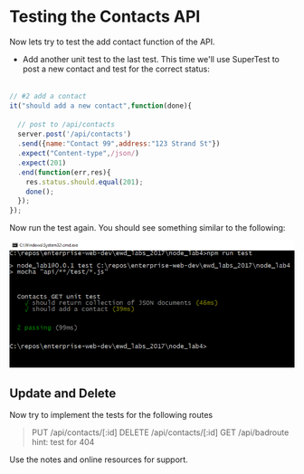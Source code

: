 # Testing the Contacts API

Now lets try to test the add contact function of the API.

+ Add another unit test to the last test. This time we'll use SuperTest to post a new contact and test for the correct status:

```javascript

// #2 add a contact
it("should add a new contact",function(done){

  // post to /api/contacts
  server.post('/api/contacts')
  .send({name:"Contact 99",address:"123 Strand St"})
  .expect("Content-type",/json/)
  .expect(201)
  .end(function(err,res){
    res.status.should.equal(201);
    done();
  });
});
```
Now run the test again. You should see something similar to the following:

![Add a contact test](./img/add_contact.png)
## Update and Delete

Now try to implement the tests for the following routes

> PUT /api/contacts/[:id]
> DELETE /api/contacts/[:id]
> GET /api/badroute    hint: test for 404

Use the notes and online resources for support.
